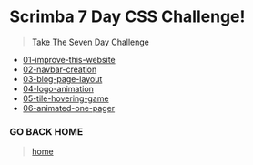 # Scrimba 7 Day CSS Challenge!

> [Take The Seven Day Challenge](https://csschallenge.scrimba.com/)

- [01-improve-this-website](./01-improve-this-website/readme.md)
- [02-navbar-creation](./02-navbar-creation/readme.md)
- [03-blog-page-layout](./03-blog-page-layout/readme.md)
- [04-logo-animation](./04-logo-animation/readme.md)
- [05-tile-hovering-game](./05-tile-hovering-game/readme.md)
- [06-animated-one-pager](./06-animated-one-pager/readme.md)


### GO BACK HOME
> [home](../../readme.md)